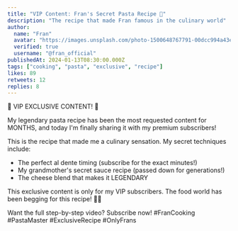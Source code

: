 ```yaml
---
title: "VIP Content: Fran's Secret Pasta Recipe 🍝"
description: "The recipe that made Fran famous in the culinary world"
author:
  name: "Fran"
  avatar: "https://images.unsplash.com/photo-1500648767791-00dcc994a43e?w=150&h=150&fit=crop&crop=face"
  verified: true
  username: "@fran_official"
publishedAt: 2024-01-13T08:30:00.000Z
tags: ["cooking", "pasta", "exclusive", "recipe"]
likes: 89
retweets: 12
replies: 8
---
```


🍝 VIP EXCLUSIVE CONTENT! 🍝

My legendary pasta recipe has been the most requested content for MONTHS, and today I'm finally sharing it with my premium subscribers!

This is the recipe that made me a culinary sensation. My secret techniques include:
- The perfect al dente timing (subscribe for the exact minutes!)
- My grandmother's secret sauce recipe (passed down for generations!)
- The cheese blend that makes it LEGENDARY

This exclusive content is only for my VIP subscribers. The food world has been begging for this recipe! 🧀✨

Want the full step-by-step video? Subscribe now! #FranCooking #PastaMaster #ExclusiveRecipe #OnlyFrans 